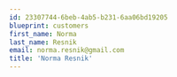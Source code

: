 ```yaml
---
id: 23307744-6beb-4ab5-b231-6aa06bd19205
blueprint: customers
first_name: Norma
last_name: Resnik
email: norma.resnik@gmail.com
title: 'Norma Resnik'
---
```

